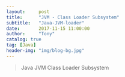 ```yaml
---
layout:     post
title:      "JVM - Class Loader Subsystem"
subtitle:   "Java-JVM-loader"
date:       2017-11-15 11:00:00
author:     "Tony"
catalog: true
tag: [Java]
header-img: "img/blog-bg.jpg"
---
```


> Java JVM Class Loader Subsystem  
